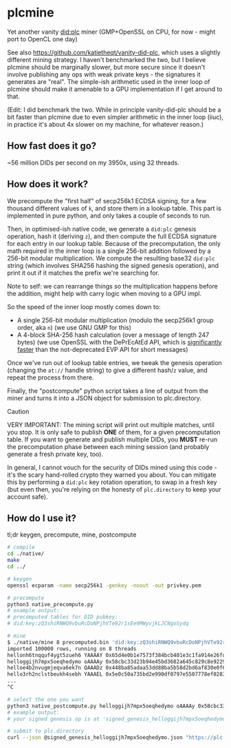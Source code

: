 # plcmine
Yet another vanity [did:plc](https://github.com/did-method-plc/did-method-plc) miner (GMP+OpenSSL on CPU, for now - might port to OpenCL one day)

See also https://github.com/katietheqt/vanity-did-plc, which uses a slightly different mining strategy. I haven't benchmarked the two, but I believe plcmine should be marginally slower, but more secure since it doesn't involve publishing any ops with weak private keys - the signatures it generates are "real". The  simple-ish arithmetic used in the inner loop of plcmine should make it amenable to a GPU implementation if I get around to that.

(Edit: I did benchmark the two. While in principle vanity-did-plc should be a bit faster than plcmine due to even simpler arithmetic in the inner loop (iiuc), in practice it's about 4x slower on my machine, for whatever reason.)

## How fast does it go?

~56 million DIDs per second on my 3950x, using 32 threads.

## How does it work?

We precompute the "first half" of secp256k1 ECDSA signing, for a few thousand different values of `k`, and store them in a lookup table. This part is implemented in pure python, and only takes a couple of seconds to run.

Then, in optimised-ish native code, we generate a `did:plc` genesis operation, hash it (deriving `z`), and then compute the full ECDSA signature for each entry in our lookup table. Because of the precomputation, the only math required in the inner loop is a single 256-bit addition followed by a 256-bit modular multiplication. We compute the resulting base32 `did:plc` string (which involves SHA256 hashing the signed genesis operation), and print it out if it matches the prefix we're searching for.

Note to self: we can rearrange things so the multiplication happens before the addition, might help with carry logic when moving to a GPU impl.

So the speed of the inner loop mostly comes down to:

- A single 256-bit modular multiplication (modulo the secp256k1 group order, aka `n`) (we use GNU GMP for this)
- A 4-block SHA-256 hash calculation (over a message of length 247 bytes) (we use OpenSSL with the DePrEcAtEd API, which is [significantly faster](https://github.com/openssl/openssl/issues/19612) than the not-deprecated EVP API for short messages)

Once we've run out of lookup table entries, we tweak the genesis operation (changing the `at://` handle string) to give a different hash/`z` value, and repeat the process from there.

Finally, the "postcompute" python script takes a line of output from the miner and turns it into a JSON object for submission to plc.directory.

> [!CAUTION]
> VERY IMPORTANT: The mining script will print out multiple matches, until you stop. It is only safe to publish **ONE** of them, for a given precomputation table. If you want to generate and publish multiple DIDs, you **MUST** re-run the precomputation phase between each mining session (and probably generate a fresh private key, too).
>
> In general, I cannot vouch for the security of DIDs mined using this code - it's the scary hand-rolled crypto they warned you about. You can mitigate this by performing a `did:plc` key rotation operation, to swap in a fresh key (but even then, you're relying on the honesty of `plc.directory` to keep your account safe).

## How do I use it?

tl;dr keygen, precompute, mine, postcompute

```sh
# compile
cd ./native/
make
cd ../

# keygen
openssl ecparam -name secp256k1 -genkey -noout -out privkey.pem

# precompute
python3 native_precompute.py
# example output:
# precomputed tables for DID pubkey:
# did:key:zQ3shiRNWQ9vbuRcDoNPjhVTe92r1sEe9MWyvjkLJCNgoSydq

# mine
$ ./native/mine 8 precomputed.bin 'did:key:zQ3shiRNWQ9vbuRcDoNPjhVTe92r1sEe9MWyvjkLJCNgoSydq' 'hello'
imported 100000 rows, running on 8 threads
hellonh6tnqquf4ygt5zueh6 YAAAAY 0x65d4e0b1e7573f384bcb401e3c1fa914e26fdeb9c9a9c11b7215475b0abcdf1b
helloggijh7mpx5oeqhedymo oAAAAy 0x58cbc33d23b94e45bd3682a645c829c8e9229f7170d58f219e1642b367a8b876
helloe4b2nvugmjeqva6ek7n QAAADz 0x448ba85adaa53dd88ba5b58d2bd6af830e0f60a618b46b8abbaf435f03e3edb
hello3rh2nclstbeukh4sebh YAAAEL 0x5e0c50a735bd2e990df0797e5507778ef0283680f009f7f9e6454ae7bca6d6cf
...
^C

# select the one you want
python3 native_postcompute.py helloggijh7mpx5oeqhedymo oAAAAy 0x58cbc33d23b94e45bd3682a645c829c8e9229f7170d58f219e1642b367a8b876
# example output:
# your signed genesis op is at 'signed_genesis_helloggijh7mpx5oeqhedymo.json' and ready to be published

# submit to plc.directory
curl --json @signed_genesis_helloggijh7mpx5oeqhedymo.json "https://plc.directory/did:plc:helloggijh7mpx5oeqhedymo"
```
